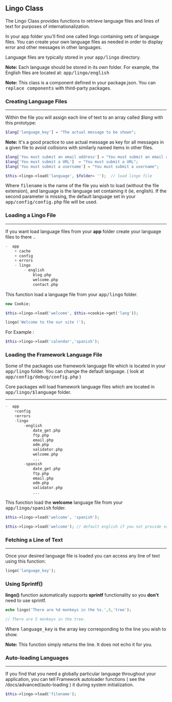 ## Lingo Class

The Lingo Class provides functions to retrieve language files and lines of text for purposes of internationalization.

In your app folder you'll find one called lingo containing sets of language files. You can create your own language files as needed in order to display error and other messages in other languages.

Language files are typically stored in your <kbd>app/lingo</kbd> directory.

**Note:** Each language should be stored in its own folder. For example, the English files are located at: <kbd>app/lingo/english</kbd>

**Note:** This class is a component defined in your package.json. You can <kbd>replace components</kbd> with third-party packages.

### Creating Language Files

------

Within the file you will assign each line of text to an array called <var>$lang</var> with this prototype:

```php
$lang['language_key'] = "The actual message to be shown";
```

**Note:** It's a good practice to use actual message as key for all messages in a given file to avoid collisions with similarly named items in other files. 

```php
$lang['You must submit an email address'] = "You must submit an email address";
$lang['You must submit a URL']  = "You must submit a URL";
$lang['You must submit a username'] = "You must submit a username";
```

```php
$this->lingo->load('language', $folder= '');  // load lingo file
```

Where <samp>filename</samp> is the name of the file you wish to load (without the file extension), and language is the language set containing it (ie, english). If the second parameter is missing, the default language set in your <kbd>app/config/config.php</kbd> file will be used.

### Loading a Lingo File

------

If you want load language files from your <b>app</b> folder create your language files to there ..

```php
-  app
    + cache
    + config
    + errors
    - lingo
        - english
            blog.php
            welcome.php
            contact.php 
```

This function load a language file from your <kbd>app/lingo</kbd> folder.

```php
new Cookie;

$this->lingo->load('welcome', $this->cookie->get('lang'));

lingo('Welcome to the our site !');
```

For Example :

```php
$this->lingo->load('calendar','spanish');
```

### Loading the Framework Language File

Some of the packages use framework language file which is located in your <kbd>app/lingo</kbd> folder. You can change the default language. ( look at <kbd>app/config/debug/config.php</kbd> ) 

Core packages will load framework language files which are located in <kbd>app/lingo/$language</kbd> folder.

------

```php
-  app
    +config
    +errors
    -lingo
        -english
            date_get.php
            ftp.php
            email.php
            odm.php
            validator.php
            welcome.php
            ...
        -spanish
            date_get.php
            ftp.php
            email.php
            odm.php
            validator.php
            ...
```

This function load the <b>welcome</b> language file from your <kbd>app/lingo/spanish</kbd> folder.

```php
$this->lingo->load('welcome', 'spanish'); 
```

```php
$this->lingo->load('welcome'); // default english if you not provide second parameter 
```

### Fetching a Line of Text

------

Once your desired language file is loaded you can access any line of text using this function:

```php
lingo('language_key');
```

### Using Sprintf()

<b>lingo()</b> function automatically supports <b>sprintf</b> functionality so you <b>don't</b> need to use sprintf.

```php
echo lingo('There are %d monkeys in the %s.',5,'tree');

// There are 5 monkeys in the tree.

```

Where <samp>language_key</samp> is the array key corresponding to the line you wish to show.

**Note:** This function simply returns the line. It does not echo it for you.

### Auto-loading Languages

------

If you find that you need a globally particular language throughout your application, you can tell Framework autoloader functions ( see the /docs/advanced/auto-loading ) it during system initialization.

```php
$this->lingo->load('filename');
```
